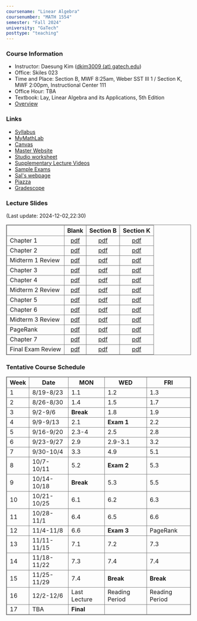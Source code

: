 ```yaml
---
coursename: "Linear Algebra"
coursenumber: "MATH 1554"
semester: "Fall 2024"
university: "GaTech"
posttype: "teaching"
---
```


### Course Information
- Instructor: Daesung Kim ([dkim3009 (at) gatech.edu](mailto:dkim3009@gatech.edu))
- Office: Skiles 023
- Time and Place: Section B, MWF 8:25am, Weber SST III 1 / Section K, MWF 2:00pm, Instructional Center 111
- Office Hour: TBA
- Textbook: Lay, Linear Algebra and its Applications, 5th Edition
- [Overview](overview.pdf)

### Links
- [Syllabus](https://gatech.instructure.com/courses/114544/pages/common-syllabus-fall-2024)
- [MyMathLab](https://www.mymathlab.com)
- [Canvas](https://canvas.gatech.edu)
- [Master Website](https://gatech.instructure.com/courses/114544)
- [Studio worksheet](https://gatech.instructure.com/courses/114544/pages/studio-worksheets)
- [Supplementary Lecture Videos](https://gatech.instructure.com/courses/114544/modules)
- [Sample Exams](https://gatech.instructure.com/courses/114544/pages/sample-exams)
- [Sal's webpage](https://sbarone7.math.gatech.edu/ma1554f24.html)
- [Piazza](https://piazza.com/class/lz8sip014c46zt)
- [Gradescope](https://www.gradescope.com/courses/814142)
 
### Lecture Slides
(Last update: 2024-12-02,22:30)

|                   | Blank                              | Section B                      | Section K                       |
| -                 | :-:                                | :-:                            | :-:                             |
| Chapter 1         | [pdf](m1554-ch1-blank.pdf)         | [pdf](m1554-ch1-B.pdf)         | [pdf](m1554-ch1-K.pdf)          |
| Chapter 2         | [pdf](m1554-ch2-blank.pdf)         | [pdf](m1554-ch2-B.pdf)         | [pdf](m1554-ch2-K.pdf)          |
| Midterm 1 Review  | [pdf](m1554-m1review-blank.pdf)    | [pdf](m1554-m1review-B.pdf)    | [pdf](m1554-m1review-K.pdf)     |
| Chapter 3         | [pdf](m1554-ch3-blank.pdf)         | [pdf](m1554-ch3-B.pdf)         | [pdf](m1554-ch3-K.pdf)          |
| Chapter 4         | [pdf](m1554-ch4-blank.pdf)         | [pdf](m1554-ch4-B.pdf)         | [pdf](m1554-ch4-K.pdf)          |
| Midterm 2 Review  | [pdf](m1554-m2review-blank.pdf)    | [pdf](m1554-m2review-B.pdf)    | [pdf](m1554-m2review-K.pdf)     |
| Chapter 5         | [pdf](m1554-ch5-blank.pdf)         | [pdf](m1554-ch5-B.pdf)         | [pdf](m1554-ch5-K.pdf)          |
| Chapter 6         | [pdf](m1554-ch6-blank.pdf)         | [pdf](m1554-ch6-B.pdf)         | [pdf](m1554-ch6-K.pdf)          |
| Midterm 3 Review  | [pdf](m1554-m3review-blank.pdf)    | [pdf](m1554-m3review-B.pdf)    | [pdf](m1554-m3review-K.pdf)     |
| PageRank          | [pdf](m1554-pagerank-blank.pdf)    | [pdf](m1554-pagerank-B.pdf)    | [pdf](m1554-pagerank-K.pdf)     |
| Chapter 7         | [pdf](m1554-ch7-blank.pdf)         | [pdf](m1554-ch7-B.pdf)         | [pdf](m1554-ch7-K.pdf)          |
| Final Exam Review | [pdf](m1554-finalreview-blank.pdf) | [pdf](m1554-finalreview-B.pdf) | [pdf](m1554-finalreview-K.pdf) |
 

### Tentative Course Schedule
| Week | Date        | MON          | WED            | FRI            |
| ---  | ---         | ---          | ---            | ---            |
| 1    | 8/19-8/23   | 1.1          | 1.2            | 1.3            |
| 2    | 8/26-8/30   | 1.4          | 1.5            | 1.7            |
| 3    | 9/2-9/6     | **Break**    | 1.8            | 1.9            |
| 4    | 9/9-9/13    | 2.1          | **Exam 1**     | 2.2            |
| 5    | 9/16-9/20   | 2.3-4        | 2.5            | 2.8            |
| 6    | 9/23-9/27   | 2.9          | 2.9-3.1        | 3.2            |
| 7    | 9/30-10/4   | 3.3          | 4.9            | 5.1            |
| 8    | 10/7-10/11  | 5.2          | **Exam 2**     | 5.3            |
| 9    | 10/14-10/18 | **Break**    | 5.3            | 5.5            |
| 10   | 10/21-10/25 | 6.1          | 6.2            | 6.3            |
| 11   | 10/28-11/1  | 6.4          | 6.5            | 6.6            |
| 12   | 11/4-11/8   | 6.6          | **Exam 3**     | PageRank       |
| 13   | 11/11-11/15 | 7.1          | 7.2            | 7.3            |
| 14   | 11/18-11/22 | 7.3          | 7.4            | 7.4            |
| 15   | 11/25-11/29 | 7.4          | **Break**      | **Break**      |
| 16   | 12/2-12/6   | Last Lecture | Reading Period | Reading Period |
| 17   | TBA         | **Final**    |                |                |



<style>
table, th, td {
  border: 1px solid #777;
  border-collapse: collapse;
}
</style>

